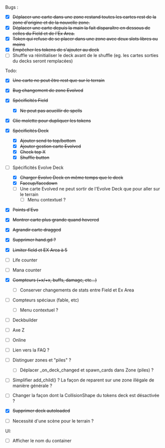 Bugs :
- [x] ~~Déplacer une carte dans une zone restand toutes les cartes rest de la zone d'origine et de la nouvelle zone.~~
- [x] ~~Déplacer une carte depuis la main la fait disparaître en dessous de celles du Field et de l'Ex Area.~~
- [x] ~~Token qui refuse de se placer dans une zone avec deux slots libres ou moins~~
- [x] ~~Empêcher les tokens de s'ajouter au deck~~
- [ ] Shuffle va réinitialiser le deck avant de le shuffle (eg. les cartes sorties du decks seront remplacées)

Todo:
- [x] ~~Une carte ne peut être rest que sur le terrain~~
- [x] ~~Bug changement de zone Evolved~~
- [x] ~~Spécificités Field~~
	- [x] ~~Ne peut pas acueillir de spells~~
- [x] ~~Clic molette pour dupliquer les tokens~~
- [x] ~~Spécificités Deck~~
	- [x] ~~Ajouter send to top/bottom~~
	- [x] ~~Ajouter gestion carte Evolved~~
	- [x] ~~Check top X~~
 	- [x] ~~Shuffle button~~
- [ ] Spécificités Evolve Deck
	- [x] ~~Charger Evolve Deck en même temps que le deck~~
	- [x] ~~Faceup/facedown~~
	- [ ] Une carte Evolved ne peut sortir de l'Evolve Deck que pour aller sur le terrain
		- [ ] Menu contextuel ? 	
- [x] ~~Points d'Evo~~
- [x] ~~Montrer carte plus grande quand hovered~~
- [x] ~~Agrandir carte dragged~~
- [x] ~~Supprimer hand.gd ?~~
- [x] ~~Limiter field et EX Area à 5~~
- [ ] Life counter
- [ ] Mana counter
- [x] ~~Compteurs (+x/+x, buffs, damage, etc...)~~
	- [ ] Conserver changements de stats entre Field et Ex Area 
- [ ] Compteurs spéciaux (fable, etc)
	- [ ] Menu contextuel ? 
- [ ] Deckbuilder
- [ ] Axe Z 
- [ ] Online
- [ ] Lien vers la FAQ ?
- [ ] Distinguer zones et "piles" ?
	- [ ] Déplacer _on_deck_changed et spawn_cards dans Zone (piles) ?
- [ ] Simplifier add_child() ? La façon de reparent sur une zone illégale de manière générale ?
- [ ] Changer la façon dont la CollisionShape du tokens deck est désactivée ?
- [x] ~~Supprimer deck autoloaded~~
- [ ] Necessité d'une scène pour le terrain ? 


UI:
- [ ] Afficher le nom du container
